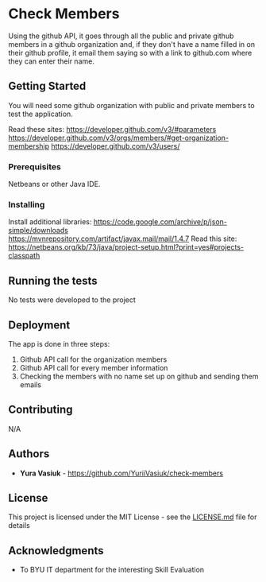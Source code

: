 # Check Members

Using the github API, it goes through all the public and private github members in a github organization and, if they don't have a name filled in on their github profile, it email them saying so with a link to github.com where they can enter their name.

## Getting Started

You will need some github organization with public and private members to test the application.

Read these sites:
https://developer.github.com/v3/#parameters
https://developer.github.com/v3/orgs/members/#get-organization-membership
https://developer.github.com/v3/users/

### Prerequisites

Netbeans or other Java IDE.

### Installing

Install additional libraries:
https://code.google.com/archive/p/json-simple/downloads    
https://mvnrepository.com/artifact/javax.mail/mail/1.4.7
Read this site:
https://netbeans.org/kb/73/java/project-setup.html?print=yes#projects-classpath

## Running the tests

No tests were developed to the project

## Deployment

The app is done in three steps:
1)	Github API call for the organization members
2)	Github API call for every member information
3)	Checking the members with no name set up on github and sending them emails

## Contributing

N/A

## Authors

* **Yura Vasiuk** - https://github.com/YuriiVasiuk/check-members

## License

This project is licensed under the MIT License - see the [LICENSE.md](LICENSE.md) file for details

## Acknowledgments

* To BYU IT department for the interesting Skill Evaluation
 

